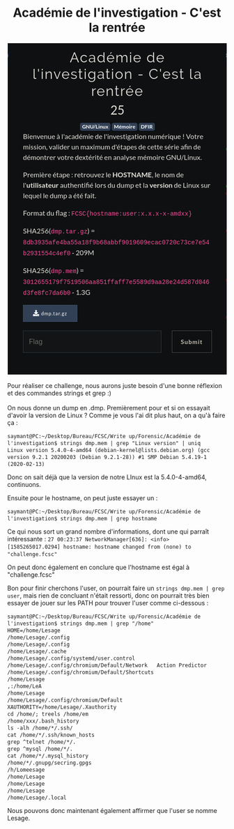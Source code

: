 # <center>Académie de l'investigation - C'est la rentrée

<center>


![](./acad.png)
</center>

Pour réaliser ce challenge, nous aurons juste besoin d'une bonne réflexion et des commandes strings et grep :)
<br><br>
On nous donne un dump en .dmp.
Premièrement pour et si on essayait d'avoir la version de Linux ? Comme je vous l'ai dit plus haut, on a qu'à faire ça :
   
    saymant@PC:~/Desktop/Bureau/FCSC/Write up/Forensic/Académie de l'investigation$ strings dmp.mem | grep "Linux version" | uniq
    Linux version 5.4.0-4-amd64 (debian-kernel@lists.debian.org) (gcc version 9.2.1 20200203 (Debian 9.2.1-28)) #1 SMP Debian 5.4.19-1 (2020-02-13)

Donc on sait déjà que la version de notre LInux est la 5.4.0-4-amd64, continuons.

Ensuite pour le hostname, on peut juste essayer un : 

    saymant@PC:~/Desktop/Bureau/FCSC/Write up/Forensic/Académie de l'investigation$ strings dmp.mem | grep hostname

Ce qui nous sort un grand nombre d'informations, dont une qui parraît intéressante : ```27 00:23:37 NetworkManager[636]: <info>  [1585265017.0294] hostname: hostname changed from (none) to "challenge.fcsc"```

On peut donc également en conclure que l'hostname est égal à "challenge.fcsc"

Bon pour finir cherchons l'user, on pourrait faire un ```strings dmp.mem | grep user```, mais rien de concluant n'était ressorti, donc on pourrait très bien essayer de jouer sur les PATH pour trouver l'user comme ci-dessous : 

    saymant@PC:~/Desktop/Bureau/FCSC/Write up/Forensic/Académie de l'investigation$ strings dmp.mem | grep "/home"
    HOME=/home/Lesage
    /home/Lesage/.config
    /home/Lesage/.config
    /home/Lesage/.cache
    /home/Lesage/.config/systemd/user.control
    /home/Lesage/.config/chromium/Default/Network   Action Predictor
    /home/Lesage/.config/chromium/Default/Shortcuts
    /home/Lesage
    ,:/home/LeA
    /home/Lesage
    /home/Lesage/.config/chromium/Default
    XAUTHORITY=/home/Lesage/.Xauthority
    cd /home/; treels /home/em
    /home/xxx/.bash_history
    ls -alh /home/*/.ssh/
    cat /home/*/.ssh/known_hosts
    grep ^telnet /home/*/.
    grep ^mysql /home/*/.
    cat /home/*/.mysql_history
    /home/*/.gnupg/secring.gpgs
    /h/Lomeesage
    /home/Lesage
    /home/Lesage
    /home/Lesage
    /home/Lesage/.local

Nous pouvons donc maintenant également affirmer que l'user se nomme Lesage.

